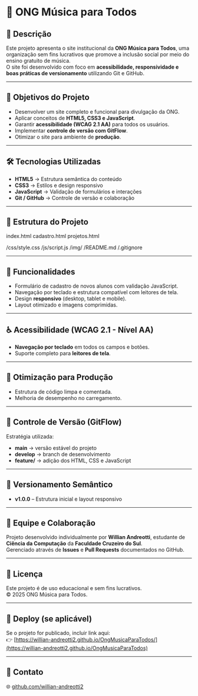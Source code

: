 # 🎵 ONG Música para Todos

## 🌟 Descrição

Este projeto apresenta o site institucional da **ONG Música para Todos**, uma organização sem fins lucrativos que promove a inclusão social por meio do ensino gratuito de música.  
O site foi desenvolvido com foco em **acessibilidade, responsividade e boas práticas de versionamento** utilizando Git e GitHub.

---

## 🧭 Objetivos do Projeto

- Desenvolver um site completo e funcional para divulgação da ONG.
- Aplicar conceitos de **HTML5, CSS3 e JavaScript**.
- Garantir **acessibilidade (WCAG 2.1 AA)** para todos os usuários.
- Implementar **controle de versão com GitFlow**.
- Otimizar o site para ambiente de **produção**.

---

## 🛠️ Tecnologias Utilizadas

- **HTML5** → Estrutura semântica do conteúdo
- **CSS3** → Estilos e design responsivo
- **JavaScript** → Validação de formulários e interações
- **Git / GitHub** → Controle de versão e colaboração

---

## 🧩 Estrutura do Projeto

index.html
cadastro.html
projetos.html

/css/style.css
/js/script.js
/img/
/README.md
/.gitignore

---

## 🧠 Funcionalidades

- Formulário de cadastro de novos alunos com validação JavaScript.
- Navegação por teclado e estrutura compatível com leitores de tela.
- Design **responsivo** (desktop, tablet e mobile).
- Layout otimizado e imagens comprimidas.

---

## ♿ Acessibilidade (WCAG 2.1 - Nível AA)

- **Navegação por teclado** em todos os campos e botões.
- Suporte completo para **leitores de tela**.

---

## 🚀 Otimização para Produção

- Estrutura de código limpa e comentada.
- Melhoria de desempenho no carregamento.

---

## 🧾 Controle de Versão (GitFlow)

Estratégia utilizada:

- **main** → versão estável do projeto
- **develop** → branch de desenvolvimento
- **feature/** → adição dos HTML, CSS e JavaScript

---

## 🧮 Versionamento Semântico

- **v1.0.0** – Estrutura inicial e layout responsivo

---

## 👥 Equipe e Colaboração

Projeto desenvolvido individualmente por **Willian Andreotti**, estudante de **Ciência da Computação** da **Faculdade Cruzeiro do Sul**.  
Gerenciado através de **Issues** e **Pull Requests** documentados no GitHub.

---

## 🧩 Licença

Este projeto é de uso educacional e sem fins lucrativos.  
© 2025 ONG Música para Todos.

---

## 🔗 Deploy (se aplicável)

Se o projeto for publicado, incluir link aqui:  
👉 [https://willian-andreotti2.github.io/OngMusicaParaTodos/](https://willian-andreotti2.github.io/OngMusicaParaTodos)

---

## 💬 Contato

🌐 [github.com/willian-andreotti2](https://github.com/willian-andreotti2)
